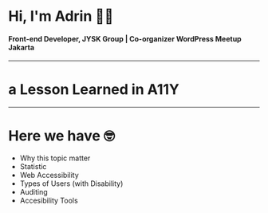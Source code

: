 # Hi, I'm Adrin 👋🏻
#### Front-end Developer, JYSK Group | Co-organizer WordPress Meetup Jakarta

---

# a Lesson Learned in A11Y

---

# Here we have 🤓

* Why this topic matter
* Statistic
* Web Accessibility
* Types of Users (with Disability)
* Auditing
* Accesibility Tools
